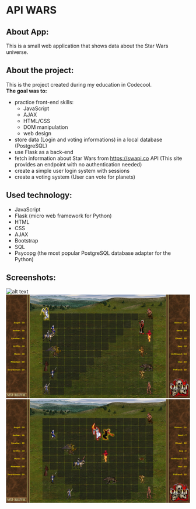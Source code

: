# API WARS

## About App:
This is a small web application that shows data about the Star Wars universe.

## About the project:
This is the project created during my education in Codecool.<br/>
**The goal was to:**
* practice front-end skills:
  * JavaScript
  * AJAX
  * HTML/CSS
  * DOM manipulation
  * web design
* store data (Login and voting informations) in a local database (PostgreSQL)
* use Flask as a back-end
* fetch information about Star Wars from https://swapi.co API (This site provides an endpoint with no authentication needed)
* create a simple user login system with sessions
* create a voting system (User can vote for planets)


## Used technology:
* JavaScript
* Flask (micro web framework for Python)
* HTML
* CSS
* AJAX
* Bootstrap
* SQL
* Psycopg (the most popular PostgreSQL database adapter for the Python)

## Screenshots:

![alt text](https://github.com/KacperMitkowski/API-WARS/blob/master/api_wars_1.png) 
![alt text](https://github.com/Karolzp/HEROS-battle-in-Java-and-JavaFx/blob/master/screenshots/Screenshot2.png)
![alt text](https://github.com/Karolzp/HEROS-battle-in-Java-and-JavaFx/blob/master/screenshots/Screenshot3.png)

